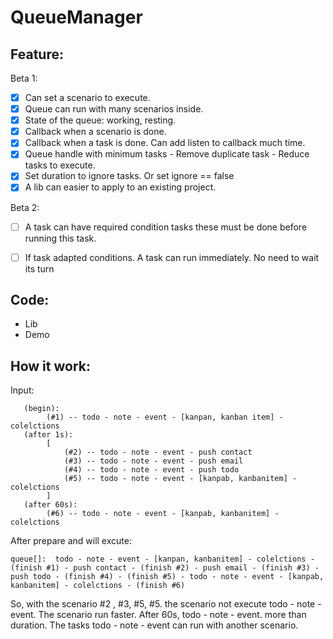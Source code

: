# QueueManager

## Feature:

Beta 1:
- [x] Can set a scenario to execute.
- [x] Queue can run with many scenarios inside.
- [x] State of the queue: working, resting.
- [x] Callback when a scenario is done.  
- [x] Callback when a task is done. Can add listen to callback much time.
- [x] Queue handle with minimum tasks - Remove duplicate task - Reduce tasks to execute.
- [x] Set duration to ignore tasks. Or set ignore == false
- [x] A lib can easier to apply to an existing project.

Beta 2:
- [ ] A task can have required condition tasks these must be done before running this task.
- [ ] If task adapted conditions. A task can run immediately. No need to wait its turn


## Code:
- Lib
- Demo


## How it work:

Input:

```
   (begin):
        (#1) -- todo - note - event - [kanpan, kanban item] - colelctions
   (after 1s):
        [
            (#2) -- todo - note - event - push contact
            (#3) -- todo - note - event - push email
            (#4) -- todo - note - event - push todo
            (#5) -- todo - note - event - [kanpab, kanbanitem] - colelctions
        ]
   (after 60s):
        (#6) -- todo - note - event - [kanpab, kanbanitem] - colelctions

```

 After prepare and will excute:

```
queue[]:  todo - note - event - [kanpan, kanbanitem] - colelctions - (finish #1) - push contact - (finish #2) - push email - (finish #3) - push todo - (finish #4) - (finish #5) - todo - note - event - [kanpab, kanbanitem] - colelctions - (finish #6)

```

So, with the scenario #2 , #3, #5, #5. the scenario not execute  todo - note - event. The scenario run faster.
After 60s, todo - note - event. more than duration. The tasks todo - note - event can run with another scenario.

